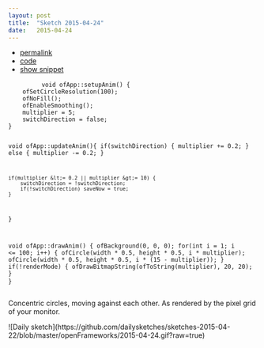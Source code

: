 ```yaml
---
layout: post
title:  "Sketch 2015-04-24"
date:   2015-04-24
---
```

<div class="code">
    <ul>
        <li><a href="{% post_url 2015-04-24-sketch %}">permalink</a></li>
        <li><a href="https://github.com/dailysketches/dailySketches/tree/master/sketches/2015-04-24">code</a></li>
        <li><a href="#" class="snippet-button">show snippet</a></li>
    </ul>
    <pre class="snippet">
        <code class="cpp">void ofApp::setupAnim() {
    ofSetCircleResolution(100);
    ofNoFill();
    ofEnableSmoothing();
    multiplier = 5;
    switchDirection = false;
}

void ofApp::updateAnim(){
    if(switchDirection) {
        multiplier += 0.2;
    } else {
        multiplier -= 0.2;
    }
    
    if(multiplier &lt;= 0.2 || multiplier &gt;= 10) {
        switchDirection = !switchDirection;
        if(!switchDirection) saveNow = true;
    }
}

void ofApp::drawAnim() {
    ofBackground(0, 0, 0);
    for(int i = 1; i &lt;= 100; i++) {
        ofCircle(width * 0.5, height * 0.5, i * multiplier);
        ofCircle(width * 0.5, height * 0.5, i * (15 - multiplier));
    }
    if(!renderMode) {
        ofDrawBitmapString(ofToString(multiplier), 20, 20);
    }
}</code>
    </pre>
</div>
<p class="description">Concentric circles, moving against each other. As rendered by the pixel grid of your monitor.</p>
![Daily sketch](https://github.com/dailysketches/sketches-2015-04-22/blob/master/openFrameworks/2015-04-24.gif?raw=true)
